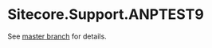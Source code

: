# Sitecore.Support.ANPTEST9

See [master branch](https://github.com/sitecoresupport/Sitecore.Support.ANPTEST9) for details.